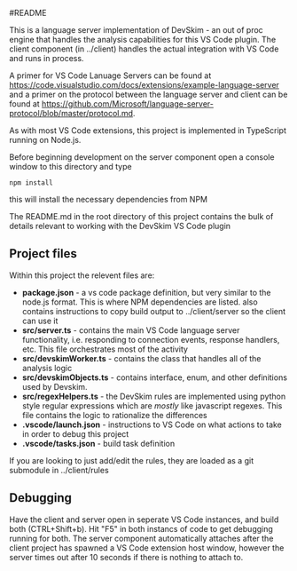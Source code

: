 #README

This is a language server implementation of DevSkim - an out of proc engine that handles the analysis capabilities for this VS Code plugin.  The client component (in ../client) handles the actual integration with VS Code and runs in process.

A primer for VS Code Lanuage Servers can be found at <https://code.visualstudio.com/docs/extensions/example-language-server> and a primer on the protocol between the language server and client can be found at <https://github.com/Microsoft/language-server-protocol/blob/master/protocol.md>.

As with most VS Code extensions, this project is implemented in TypeScript running on Node.js.  

Before beginning development on the server component open a console window to this directory and type

	npm install

this will install the necessary dependencies from NPM

The README.md in the root directory of this project contains the bulk of details relevant to working with the DevSkim VS Code plugin

## Project files
Within this project the relevent files are:
* **package.json** - a vs code package definition, but very similar to the node.js format.  This is where NPM dependencies are listed. also contains instructions to copy build output to ../client/server so the client can use it
* **src/server.ts** - contains the main VS Code language server functionality, i.e. responding to connection events, response handlers, etc.  This file orchestrates most of the activity
* **src/devskimWorker.ts** - contains the class that handles all of the analysis logic
* **src/devskimObjects.ts** - contains interface, enum, and other definitions used by Devskim. 
* **src/regexHelpers.ts** - the DevSkim rules are implemented using python style regular expressions which are *mostly* like javascript regexes.  This file contains the logic to rationalize the differences
* **.vscode/launch.json** - instructions to VS Code on what actions to take in order to debug this project
* **.vscode/tasks.json** - build task definition

If you are looking to just add/edit the rules, they are loaded as a git submodule in ../client/rules 

## Debugging
Have the client and server open in seperate VS Code instances, and build both (CTRL+Shift+b).  Hit "F5" in both instancs of code to get debugging running for both.  The server component automatically attaches after the client project has spawned a VS Code extension host window, however the server times out after 10 seconds if there is nothing to attach to.




